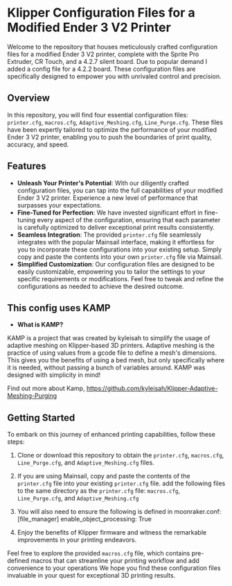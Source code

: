 # Klipper Configuration Files for a Modified Ender 3 V2 Printer

Welcome to the repository that houses meticulously crafted configuration files for a modified Ender 3 V2 printer, complete with the Sprite Pro Extruder, CR Touch, and a 4.2.7 silent board. Due to popular demand I added a config file for a 4.2.2 board.  These configuration files are specifically designed to empower you with unrivaled control and precision. 

## Overview

In this repository, you will find four essential configuration files: `printer.cfg`, `macros.cfg`, `Adaptive_Meshing.cfg`, `Line_Purge.cfg`. These files have been expertly tailored to optimize the performance of your modified Ender 3 V2 printer, enabling you to push the boundaries of print quality, accuracy, and speed.

## Features

- **Unleash Your Printer's Potential**: With our diligently crafted configuration files, you can tap into the full capabilities of your modified Ender 3 V2 printer. Experience a new level of performance that surpasses your expectations.
- **Fine-Tuned for Perfection**: We have invested significant effort in fine-tuning every aspect of the configuration, ensuring that each parameter is carefully optimized to deliver exceptional print results consistently.
- **Seamless Integration**: The provided `printer.cfg` file seamlessly integrates with the popular Mainsail interface, making it effortless for you to incorporate these configurations into your existing setup. Simply copy and paste the contents into your own `printer.cfg` file via Mainsail.
- **Simplified Customization**: Our configuration files are designed to be easily customizable, empowering you to tailor the settings to your specific requirements or modifications. Feel free to tweak and refine the configurations as needed to achieve the desired outcome.


## This config uses KAMP

- **What is KAMP?**

KAMP is a project that was created by kyleisah to simplify the usage of adaptive meshing on Klipper-based 3D printers. Adaptive meshing is the practice of using values from a gcode file to define a mesh's dimensions. This gives you the benefits of using a bed mesh, but only specifically where it is needed, without passing a bunch of variables around. KAMP was designed with simplicity in mind! 

Find out more about Kamp, https://github.com/kyleisah/Klipper-Adaptive-Meshing-Purging

## Getting Started

To embark on this journey of enhanced printing capabilities, follow these steps:

  1. Clone or download this repository to obtain the `printer.cfg`, `macros.cfg`, `Line_Purge.cfg`, and `Adaptive_Meshing.cfg` files.

  2. If you are using Mainsail, copy and paste the contents of the `printer.cfg` file into your existing `printer.cfg` file.
   add the following files to the same directory as the `printer.cfg` file:
   `macros.cfg`, `Line_Purge.cfg`, and `Adaptive_Meshing.cfg`

  3. You will also need to ensure the following is defined in moonraker.conf:
  [file_manager]
  enable_object_processing: True

  4. Enjoy the benefits of Klipper firmware and witness the remarkable improvements in your printing endeavors.

Feel free to explore the provided `macros.cfg` file, which contains pre-defined macros that can streamline your printing workflow and add convenience to your operations
We hope you find these configuration files invaluable in your quest for exceptional 3D printing results.
